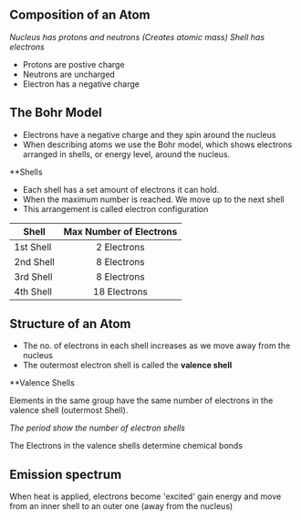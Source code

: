 ## Composition of an Atom

*Nucleus has protons and neutrons (Creates atomic mass)
Shell has electrons*

- Protons are postive charge
- Neutrons are uncharged
- Electron has a negative charge

## The Bohr Model

- Electrons have a negative charge and they spin around the nucleus
- When describing atoms we use the Bohr model, which shows electrons arranged in shells, or energy level, around the nucleus.

**Shells

- Each shell has a set amount of electrons it can hold.
- When the maximum number is reached. We move up to the next shell
- This arrangement is called electron configuration

| Shell     | Max Number of Electrons |
| --------- |:-----------------------:|
| 1st Shell |       2 Electrons       |
| 2nd Shell |       8 Electrons       |
| 3rd Shell |       8 Electrons       |
| 4th Shell |      18 Electrons       |


## Structure of an Atom

- The no. of electrons in each shell increases as we move away from the nucleus
- The outermost electron shell is called the **valence shell** 

**Valence Shells

Elements in the same group have the same number of electrons in the valence shell (outermost Shell).

*The period show the number of electron shells*

The Electrons in the valence shells determine chemical bonds


## Emission spectrum

When heat is applied, electrons become 'excited' gain energy and move from an inner shell to an outer one (away from the nucleus)
